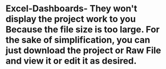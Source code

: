 # Excel-Dashboards- They won't display the project work to you Because the file size is too large.  For the sake of simplification, you can just download the project or Raw File and view it or edit it as desired. 
